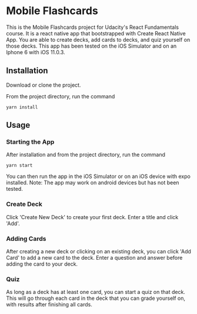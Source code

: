 # Mobile Flashcards
This is the Mobile Flashcards project for Udacity's React Fundamentals course. It is a react native app that bootstrapped with Create React Native App. You are able to create decks, add cards to decks, and quiz yourself on those decks. This app has been tested on the iOS Simulator and on an Iphone 6 with iOS 11.0.3.

## Installation
Download or clone the project.

From the project directory, run the command
```
yarn install
```

## Usage
### Starting the App
After installation and from the project directory, run the command
```
yarn start
```
You can then run the app in the iOS Simulator or on an iOS device with expo installed.
Note: The app may work on android devices but has not been tested.

### Create Deck
Click 'Create New Deck' to create your first deck. Enter a title and click 'Add'.

### Adding Cards
After creating a new deck or clicking on an existing deck, you can click 'Add Card' to add a new card to the deck. Enter a question and answer before adding the card to your deck.

### Quiz
As long as a deck has at least one card, you can start a quiz on that deck. This will go through each card in the deck that you can grade yourself on, with results after finishing all cards.

